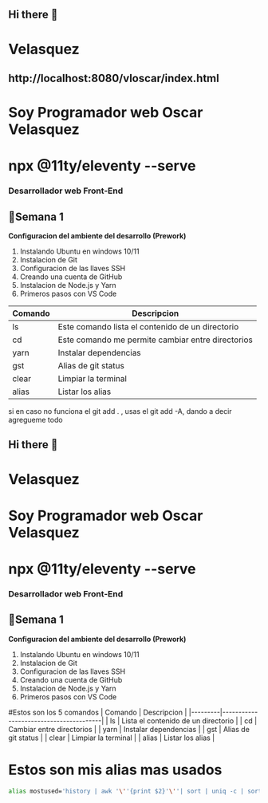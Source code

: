 ## Hi there 👋
# Velasquez
## http://localhost:8080/vloscar/index.html
# Soy Programador web Oscar Velasquez
# npx @11ty/eleventy --serve
<!-- ## Ejecutamos una libreria para mostrar la pagina en un localhost -->
### **Desarrollador web Front-End**

## 🎁Semana 1
**Configuracion del ambiente del desarrollo (Prework)**
1. Instalando Ubuntu en windows 10/11
2. Instalacion de Git
3. Configuracion de las llaves SSH
4. Creando una cuenta de GitHub
5. Instalacion de Node.js y Yarn
6. Primeros pasos con VS Code




| Comando | Descripcion |
|------|--------------------------|
| ls | Este comando lista el contenido de un directorio |
| cd | Este comando me permite cambiar entre directorios |
| yarn | Instalar dependencias |
| gst | Alias de git status |
| clear | Limpiar la terminal |
| alias | Listar los alias |

<!-- ctrl + shift + v
shift + alt + i -->

si en caso no funciona el git add . , usas el git add -A, dando a decir agregueme todo

<!-- ctrl + shift + v
shift + alt + i -->

## Hi there 👋
# Velasquez
<!-- ## http://localhost:8080/vloscar/index.html -->
# Soy Programador web Oscar Velasquez
# npx @11ty/eleventy --serve
<!-- ## Ejecutamos una libreria para mostrar la pagina en un localhost -->
### **Desarrollador web Front-End**

## 🎁Semana 1
**Configuracion del ambiente del desarrollo (Prework)**
1. Instalando Ubuntu en windows 10/11
2. Instalacion de Git
3. Configuracion de las llaves SSH
4. Creando una cuenta de GitHub
5. Instalacion de Node.js y Yarn
6. Primeros pasos con VS Code

<!-- ctrl + shift + v
shift + alt + i -->
#Estos son los 5 comandos
| Comando | Descripcion                            |
|---------|----------------------------------------|
| ls      | Lista el contenido de un directorio    |
| cd      | Cambiar entre directorios              |
| yarn    | Instalar dependencias                  |
| gst     | Alias de git status                    |
| clear   | Limpiar la terminal                    |
| alias   | Listar los alias                       |

# Estos son mis alias mas usados
<!-- ALT + 96 comilla invertida-->
``` bash
alias mostused='history | awk '\''{print $2}'\''| sort | uniq -c | sort -nr | head -n 10'
```


<!--
**Oscar2705/Oscar2705** is a ✨ _special_ ✨ repository because its `README.md` (this file) appears on your GitHub profile.

Here are some ideas to get you started:

- 🔭 I’m currently working on ...
- 🌱 I’m currently learning ...
- 👯 I’m looking to collaborate on ...
- 🤔 I’m looking for help with ...
- 💬 Ask me about ...
- 📫 How to reach me: ...
- 😄 Pronouns: ...
- ⚡ Fun fact: ...
-->